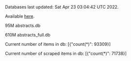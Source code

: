 Databases last updated: Sat Apr 23 03:04:42 UTC 2022. 

Available [here](https://github.com/cbeauhilton/ash-db/releases).


95M	abstracts.db

610M	abstracts_full.db

Current number of items in db:
[{"count(*)": 93309}]

Current number of scraped items in db:
[{"count(*)": 71738}]
